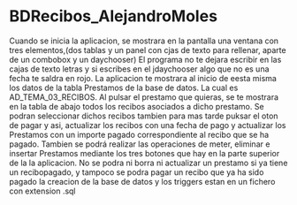 # BDRecibos_AlejandroMoles
Cuando se inicia la aplicacion, se mostrara en la pantalla una ventana con tres elementos,(dos tablas y un panel con cjas de texto para rellenar, aparte de un combobox y un daychooser)
El programa no te dejara escribir en las cajas de texto letras y si escribes en el jdaychooser algo que no es una fecha te saldra en rojo. La aplicacion te mostrara al inicio de eesta misma
los datos de la tabla Prestamos de la base de datos. La cual es AD_TEMA_03_RECIBOS. Al pulsar el prestamo que quieras, se te mostrara en la tabla de abajo todos los recibos asociados a dicho
prestamo. Se podran seleccionar dichos recibos tambien para mas tarde puksar el oton de pagar y asi, actualizar los recibos con una fecha de pago y actualizar los Prestamos con un importe 
pagado correspondiente al recibo que se ha pagado. Tambien se podrá realizar las operaciones de meter, eliminar e insertar Prestamos mediante los tres botones que hay en la parte superior de la 
la aplicacion. No se podra ni borra ni actualizar un prestamo si ya tiene un recibopagado, y tampoco se podra pagar un recibo que ya ha sido pagado
la creacion de la base de datos y los triggers estan en un fichero con extension .sql
 
